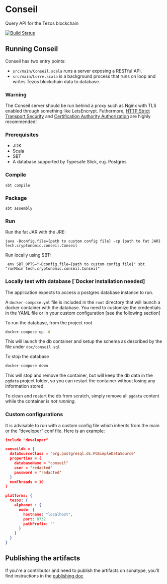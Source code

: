# Conseil
Query API for the Tezos blockchain

[![Build Status](https://travis-ci.org/Cryptonomic/Conseil.svg?branch=master)](https://travis-ci.org/Cryptonomic/Conseil)

## Running Conseil

Conseil has two entry points:
- `src/main/Conseil.scala` runs a server exposing a RESTful API.
- `src/main/Lorre.scala` is a background process that runs on loop and writes Tezos blockchain data to database.

### Warning

The Conseil server should be run behind a proxy such as Nginx with TLS enabled through something like LetsEncrypt. Futhermore, [HTTP Strict Transport Security](https://en.wikipedia.org/wiki/HTTP_Strict_Transport_Security) and [Certification Authority Authorization](https://en.wikipedia.org/wiki/DNS_Certification_Authority_Authorization) are highly recommended!

### Prerequisites
- JDK
- Scala
- SBT
- A database supported by Typesafe Slick, e.g. Postgres

### Compile

`sbt compile`

### Package

`sbt assembly`

### Run

Run the fat JAR with the JRE:

`java -Dconfig.file={path to custom config file} -cp {path to fat JAR} tech.cryptonomic.conseil.Conseil`

Run locally using SBT:

` env SBT_OPTS="-Dconfig.file={path to custom config file}" sbt "runMain tech.cryptonomic.conseil.Conseil"`

### Locally test with database [`Docker installation needed]
The application expects to access a postgres database instance to run.

A `docker-compose.yml` file is included in the `root` directory that will launch a docker container with the database.
You need to customize the credentials in the YAML file or in your custom configuration [see the following section]

To run the database, from the project root
```bash
docker-compose up -d
```
This will launch the db container and setup the schema as described by the file under `doc/conseil.sql`

To stop the database
```bash
docker-compose down
```
This will stop and remove the container, but will keep the db data in the `pgdata` project folder,
so you can restart the container without losing any information stored.

To clean and restart the db from scratch, simply remove all `pgdata` content while the container is _not running_.

### Custom configurations

It is advisable to run with a custom config file which inherits from the main or the “developer” conf file. Here is an example:

```json
include "developer"

conseildb = {
  dataSourceClass = "org.postgresql.ds.PGSimpleDataSource"
  properties = {
    databaseName = "conseil"
    user = "redacted"
    password = "redacted"
  }
  numThreads = 10
}

platforms: {
  tezos: {
    alphanet : {
      node: {
        hostname: "localhost",
        port: 8732
        pathPrefix: ""
      }
    }
  }
}
```

## Publishing the artifacts
If you're a contributor and need to publish the artifacts on sonatype, you'll find instructions in the [publishing doc](doc/publishing.md)